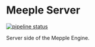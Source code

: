 # Meeple Server

[![pipeline status](https://gitlab.com/meeple-engine/meeple-server/badges/master/pipeline.svg)](https://gitlab.com/meeple-engine/meeple-server/commits/master)

Server side of the Mepple Engine.